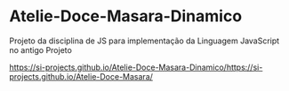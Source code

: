 # Atelie-Doce-Masara-Dinamico
Projeto da disciplina de JS para implementação da Linguagem JavaScript no antigo Projeto

https://si-projects.github.io/Atelie-Doce-Masara-Dinamico/https://si-projects.github.io/Atelie-Doce-Masara/
